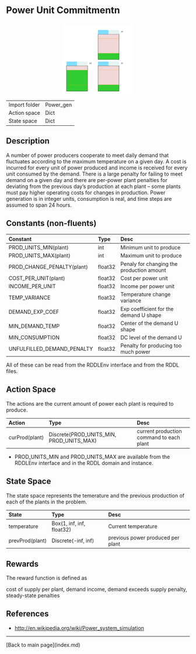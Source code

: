 
<p style="font-size:25px;text-align:left"><b>Power Unit Commitmentn</b></p>

<div style="width:100%;text-align:center;">
  <a href="images/Rpowergen_static.png">
    <img src="images/powergen_static.png" height="190" width="190" />
  </a>
</div>

|       |      |
|:------------------|:------------|
| Import folder     | Power_gen  |
| Action space      | Dict        |
| State space       | Dict        |


## Description

A number of power producers cooperate to meet daily demand that fluctuates according to the maximum temperature on a given day. A cost is incurred for every unit of power produced and income is received for every unit consumed by the demand.
There is a large penalty for failing to meet demand on a given day and there are per-power plant penalties for deviating from the previous day’s production at each plant – some plants must pay higher operating costs for changes in production. Power generation is in integer units, consumption is real, and time steps are assumed to span 24 hours.

## Constants (non-fluents)

| Constant                      | Type             |  Desc                                               |
|:------------------------------|:-----------------|:----------------------------------------------------|
| PROD_UNITS_MIN(plant)         | int              |   Minimum unit to produce   |
| PROD_UNITS_MAX(plant)         | int              |   Maximum unit to produce     |
| PROD_CHANGE_PENALTY(plant)    | float32          |   Penaly for changing the production amount               |
| COST_PER_UNIT(plant)          | float32          |   Cost per power unit                          |
| INCOME_PER_UNIT               | float32          |   Income per power unit                            |
| TEMP_VARIANCE                 | float32          |   Temperature change variance                                |
| DEMAND_EXP_COEF               | float32          |   Exp coefficient for the demand U shape                                |
| MIN_DEMAND_TEMP               | float32          |   Center of the demand U shape                               |
| MIN_CONSUMPTION               | float32          |   DC level of the demand U                                |
| UNFULFILLED_DEMAND_PENALTY    | float32          |   Penalty for producing too much power                               |

All of these can be read from the RDDLEnv interface and from the RDDL files.


## Action Space

The actions are the current amount of power each plant is required to produce.

| Action               | Type             |  Desc                          |
|:---------------------|:-----------------|:-------------------------------|
| curProd(plant)       | Discrete(PROD_UNITS_MIN, PROD_UNITS_MAX)  |  current production command to each plant |

- PROD_UNITS_MIN and PROD_UNITS_MAX are available from the RDDLEnv interface and in the RDDL domain and instance.

## State Space

The state space represents the temerature and the previous production of each of the plants in the problem.

| State                      | Type              |  Desc                                   |
|:---------------------------|:------------------|:----------------------------------------|
| temperature                | Box(1, inf, inf, float32)   | Current temperature                     |
| prevProd(plant)            | Discrete(-inf, inf)   |  previous power produced per plant      |


## Rewards

The reward function is defined as 

cost of supply per plant, demand income, demand exceeds supply penalty, steady-state penalties

## References

- http://en.wikipedia.org/wiki/Power_system_simulation 

<hr>
[Back to main page](index.md)

